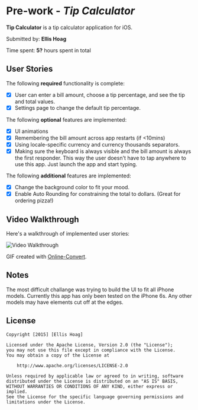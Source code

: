 # Pre-work - *Tip Calculator*

**Tip Calculator** is a tip calculator application for iOS.

Submitted by: **Ellis Hoag**

Time spent: **5?** hours spent in total

## User Stories

The following **required** functionality is complete:

* [x] User can enter a bill amount, choose a tip percentage, and see the tip and total values.
* [x] Settings page to change the default tip percentage.

The following **optional** features are implemented:
* [x] UI animations
* [x] Remembering the bill amount across app restarts (if <10mins)
* [x] Using locale-specific currency and currency thousands separators.
* [x] Making sure the keyboard is always visible and the bill amount is always the first responder. This way the user doesn't have to tap anywhere to use this app. Just launch the app and start typing.

The following **additional** features are implemented:

- [x] Change the background color to fit your mood.
- [x] Enable Auto Rounding for constraining the total to dollars. (Great for ordering pizza!)

## Video Walkthrough 

Here's a walkthrough of implemented user stories:

<img src='https://github.com/sparkasaurusRex/Tip-Calculator/blob/master/TipCalculator.gif' title='Video Walkthrough' width='' alt='Video Walkthrough' />

GIF created with [Online-Convert](http://image.online-convert.com/convert-to-gif).

## Notes

The most difficult challange was trying to build the UI to fit all iPhone models. Currently this app has only been tested on the iPhone 6s. Any other models may have elements cut off at the edges. 

## License

    Copyright [2015] [Ellis Hoag]

    Licensed under the Apache License, Version 2.0 (the "License");
    you may not use this file except in compliance with the License.
    You may obtain a copy of the License at

        http://www.apache.org/licenses/LICENSE-2.0

    Unless required by applicable law or agreed to in writing, software
    distributed under the License is distributed on an "AS IS" BASIS,
    WITHOUT WARRANTIES OR CONDITIONS OF ANY KIND, either express or implied.
    See the License for the specific language governing permissions and
    limitations under the License.
